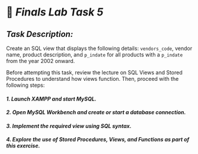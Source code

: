 # 🥼 *Finals Lab Task 5*
## *Task Description:*
Create an SQL view that displays the following details: `vendors_code`, vendor name, product description, and `p_indate` for all products with a `p_indate` from the year 2002 onward.

Before attempting this task, review the lecture on SQL Views and Stored Procedures to understand how views function. Then, proceed with the following steps:

#### ***1. Launch XAMPP and start MySQL.***
#### ***2. Open MySQL Workbench and create or start a database connection.***
#### ***3. Implement the required view using SQL syntax.***
#### ***4. Explore the use of Stored Procedures, Views, and Functions as part of this exercise.***

